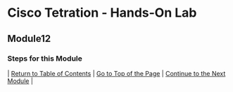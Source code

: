 # Cisco Tetration - Hands-On Lab
  
## Module12
  

### Steps for this Module  


  

| [Return to Table of Contents](https://onstakinc.github.io/cisco-tetration-hol/labguide/) | [Go to Top of the Page](https://onstakinc.github.io/cisco-tetration-hol/labguide/module12/) | [Continue to the Next Module](https://onstakinc.github.io/cisco-tetration-hol/labguide/module13/) |